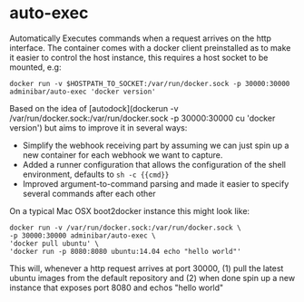 auto-exec
=================

Automatically Executes commands when a request arrives on the http interface. The container comes with a docker client preinstalled as to make it easier to control the host instance, this requires a host socket to be mounted, e.g:

```
docker run -v $HOSTPATH_TO_SOCKET:/var/run/docker.sock -p 30000:30000 adminibar/auto-exec 'docker version'
```

Based on the idea of [autodock](dockerun -v /var/run/docker.sock:/var/run/docker.sock -p 30000:30000 cu 'docker version') but aims to improve it in several ways:

- Simplify the webhook receiving part by assuming we can just spin up a new container for each webhook we want to capture.
- Added a runner configuration that allows the configuration of the shell environment, defaults to `sh -c {{cmd}}`
- Improved argument-to-command parsing and made it easier to specify several commands after each other

On a typical Mac OSX boot2docker instance this might look like:
```
docker run -v /var/run/docker.sock:/var/run/docker.sock \
-p 30000:30000 adminibar/auto-exec \
'docker pull ubuntu' \
'docker run -p 8080:8080 ubuntu:14.04 echo "hello world"'
```
This will, whenever a http request arrives at port 30000, (1) pull the latest ubuntu images from the default repository and (2) when done spin up a new instance that exposes port 8080 and echos "hello world"
